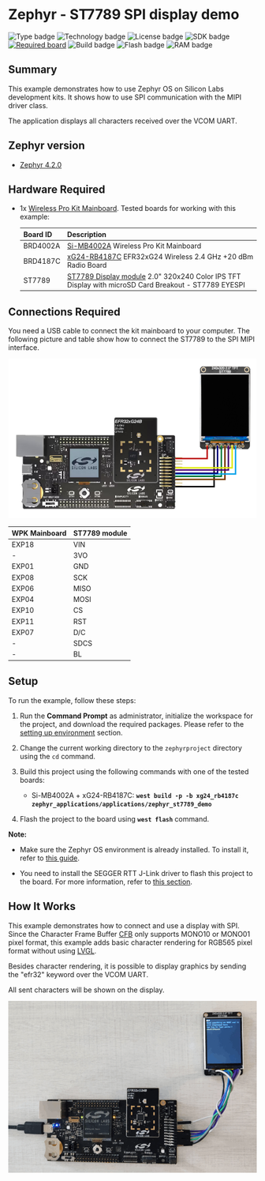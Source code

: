 # Zephyr - ST7789 SPI display demo #

![Type badge](https://img.shields.io/badge/Type-Virtual%20Application-green)
![Technology badge](https://img.shields.io/badge/Technology-Zephyr-green)
![License badge](https://img.shields.io/badge/License-Zlib-green)
![SDK badge](https://img.shields.io/badge/Zephyr%20version-v4.2.0-green)
[![Required board](https://img.shields.io/badge/Adafruit-ST7789%20Display%20module-green)](https://www.adafruit.com/product/4311?srsltid=AfmBOooETrfR3_XEf72rTXPhj_-rw8gguEbTIHD6PH5B4lxcD77hl9VC)
![Build badge](https://img.shields.io/badge/Build-passing-green)
![Flash badge](https://img.shields.io/badge/Flash-554.04%20KB-blue)
![RAM badge](https://img.shields.io/badge/RAM-201.34%20KB-blue)

## Summary ##

This example demonstrates how to use Zephyr OS on Silicon Labs development kits. It shows how to use SPI communication with the MIPI driver class.

The application displays all characters received over the VCOM UART.

## Zephyr version ##

- [Zephyr 4.2.0](https://github.com/zephyrproject-rtos/zephyr/tree/v4.2.0)

## Hardware Required ##

- 1x [Wireless Pro Kit Mainboard](https://www.silabs.com/development-tools). Tested boards for working with this example:

   | Board ID | Description |
   | -------- | ----------- |
   | BRD4002A | [Si-MB4002A](https://www.silabs.com/development-tools/wireless/wireless-pro-kit-mainboard?tab=overview) Wireless Pro Kit Mainboard |
   | BRD4187C | [xG24-RB4187C](https://www.silabs.com/development-tools/wireless/xg24-rb4187c-efr32xg24-wireless-gecko-radio-board?tab=overview) EFR32xG24 Wireless 2.4 GHz +20 dBm Radio Board |
   | ST7789 | [ST7789 Display module](https://www.adafruit.com/product/4311?srsltid=AfmBOooETrfR3_XEf72rTXPhj_-rw8gguEbTIHD6PH5B4lxcD77hl9VC) 2.0" 320x240 Color IPS TFT Display with microSD Card Breakout - ST7789 EYESPI |

## Connections Required ##

You need a USB cable to connect the kit mainboard to your computer. The following picture and table show how to connect the ST7789 to the SPI MIPI interface.

![hardware_connection](image/hardware_connection.png)

   | WPK Mainboard | ST7789 module |
   | -------- | ----------- |
   | EXP18 | VIN |
   | - | 3VO |
   | EXP01 | GND |
   | EXP08 | SCK |
   | EXP06 | MISO |
   | EXP04 | MOSI |
   | EXP10 | CS |
   | EXP11 | RST |
   | EXP07 | D/C |
   | - | SDCS |
   | - | BL |


## Setup ##

To run the example, follow these steps:

1. Run the **Command Prompt** as administrator, initialize the workspace for the project, and download the required packages. Please refer to the [setting up environment](../../README.md#setting-up-environment) section.

2. Change the current working directory to the `zephyrproject` directory using the `cd` command.

3. Build this project using the following commands with one of the tested boards:

   - Si-MB4002A + xG24-RB4187C: **`west build -p -b xg24_rb4187c zephyr_applications/applications/zephyr_st7789_demo`**

4. Flash the project to the board using **`west flash`** command.

**Note:**

- Make sure the Zephyr OS environment is already installed. To install it, refer to [this guide](../../README.md#setting-up-environment).

- You need to install the SEGGER RTT J-Link driver to flash this project to the board. For more information, refer to [this section](../../README.md#flash-the-application).

## How It Works ##

This example demonstrates how to connect and use a display with SPI. Since the Character Frame Buffer [CFB](https://docs.zephyrproject.org/latest/samples/subsys/display/cfb/README.html) only supports MONO10 or MONO01 pixel format, this example adds basic character rendering for RGB565 pixel format without using [LVGL](https://docs.zephyrproject.org/latest/samples/subsys/display/lvgl/README.html).

Besides character rendering, it is possible to display graphics by sending the "efr32" keyword over the VCOM UART.

All sent characters will be shown on the display.

![display_demo](image/wpk_gecko_display.gif)

